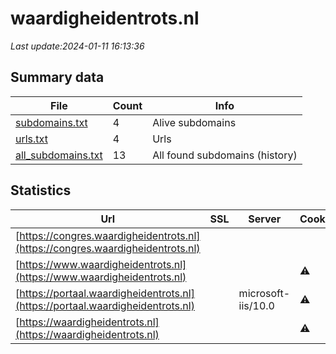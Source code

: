 # waardigheidentrots.nl
*Last update:2024-01-11 16:13:36*
## Summary data
| File       | Count | Info |
|------------|-------|------|
|[subdomains.txt](/data/waardigheidentrots/subdomains.txt)|4|Alive subdomains|
|[urls.txt](/data/waardigheidentrots/urls.txt)|4|Urls|
|[all_subdomains.txt](/data/waardigheidentrots/all_subdomains.txt)|13|All found subdomains (history)|
## Statistics
| Url | SSL | Server | Cookie | HSTS | CSP | XFO | XXP | RP | Tech |
|------------|-------|------|------|------|------|------|------|------|------|
|[https://congres.waardigheidentrots.nl](https://congres.waardigheidentrots.nl)| | | |:white_check_mark: | | |:white_check_mark: |:white_check_mark: |:white_check_mark: |IIS:10.0 Windows Ser...|
|[https://www.waardigheidentrots.nl](https://www.waardigheidentrots.nl)| | |:warning: |:white_check_mark: | | |:white_check_mark: |:white_check_mark: |:white_check_mark: |Azure Azure Front Do...|
|[https://portaal.waardigheidentrots.nl](https://portaal.waardigheidentrots.nl)| |microsoft-iis/10.0|:warning: |:white_check_mark: | |:warning: | | |:white_check_mark: |Azure HSTS IIS:10.0...|
|[https://waardigheidentrots.nl](https://waardigheidentrots.nl)| | |:warning: |:white_check_mark: | | |:white_check_mark: |:white_check_mark: |:white_check_mark: |Azure Azure Front Do...|